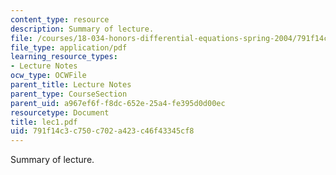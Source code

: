 ```yaml
---
content_type: resource
description: Summary of lecture.
file: /courses/18-034-honors-differential-equations-spring-2004/791f14c3c750c702a423c46f43345cf8_lec1.pdf
file_type: application/pdf
learning_resource_types:
- Lecture Notes
ocw_type: OCWFile
parent_title: Lecture Notes
parent_type: CourseSection
parent_uid: a967ef6f-f8dc-652e-25a4-fe395d0d00ec
resourcetype: Document
title: lec1.pdf
uid: 791f14c3-c750-c702-a423-c46f43345cf8
---
```

Summary of lecture.

